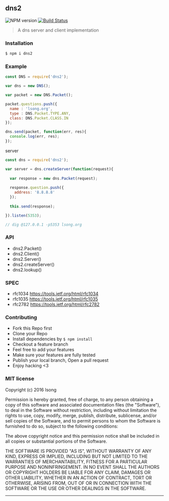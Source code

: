 ## dns2 

![NPM version](https://img.shields.io/npm/v/dns2.svg?style=flat)
[![Build Status](https://travis-ci.org/song940/node-dns.svg?branch=master)](https://travis-ci.org/song940/node-dns)

> A dns server and client implementation

### Installation

```bash
$ npm i dns2
```

### Example

```js
const DNS = require('dns2');

var dns = new DNS();

var packet = new DNS.Packet();

packet.questions.push({
  name : 'lsong.org',
  type : DNS.Packet.TYPE.ANY,
  class: DNS.Packet.CLASS.IN
});

dns.send(packet, function(err, res){
  console.log(err, res);
});

```

server

```js
const dns = require('dns2');

var server = dns.createServer(function(request){
  
  var response = new dns.Packet(request);
  
  response.question.push({
    address: '8.8.8.8'
  });
  
  this.send(response);

}).listen(5353);

// dig @127.0.0.1 -p5353 lsong.org

```

### API

- dns2.Packet()
- dns2.Client()
- dns2.Server()
- dns2.createServer()
- dns2.lookup()

### SPEC

+ rfc1034 https://tools.ietf.org/html/rfc1034
+ rfc1035 https://tools.ietf.org/html/rfc1035
+ rfc2782 https://tools.ietf.org/html/rfc2782

### Contributing
- Fork this Repo first
- Clone your Repo
- Install dependencies by `$ npm install`
- Checkout a feature branch
- Feel free to add your features
- Make sure your features are fully tested
- Publish your local branch, Open a pull request
- Enjoy hacking <3

### MIT license
Copyright (c) 2016 lsong

Permission is hereby granted, free of charge, to any person obtaining a copy
of this software and associated documentation files (the &quot;Software&quot;), to deal
in the Software without restriction, including without limitation the rights
to use, copy, modify, merge, publish, distribute, sublicense, and/or sell
copies of the Software, and to permit persons to whom the Software is
furnished to do so, subject to the following conditions:

The above copyright notice and this permission notice shall be included in
all copies or substantial portions of the Software.

THE SOFTWARE IS PROVIDED &quot;AS IS&quot;, WITHOUT WARRANTY OF ANY KIND, EXPRESS OR
IMPLIED, INCLUDING BUT NOT LIMITED TO THE WARRANTIES OF MERCHANTABILITY,
FITNESS FOR A PARTICULAR PURPOSE AND NONINFRINGEMENT. IN NO EVENT SHALL THE
AUTHORS OR COPYRIGHT HOLDERS BE LIABLE FOR ANY CLAIM, DAMAGES OR OTHER
LIABILITY, WHETHER IN AN ACTION OF CONTRACT, TORT OR OTHERWISE, ARISING FROM,
OUT OF OR IN CONNECTION WITH THE SOFTWARE OR THE USE OR OTHER DEALINGS IN
THE SOFTWARE.

---